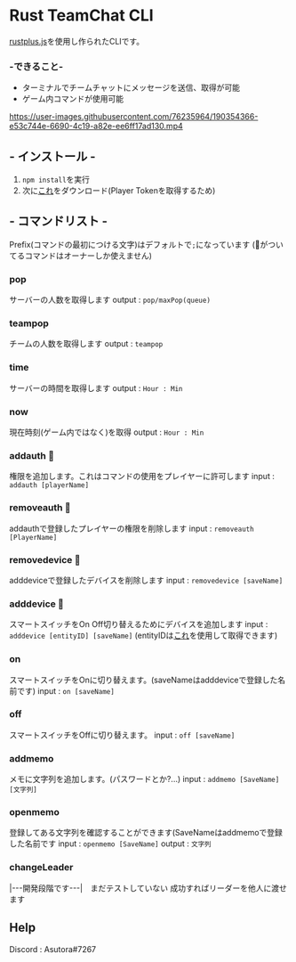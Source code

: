 # Rust TeamChat CLI
[rustplus.js](https://github.com/liamcottle/rustplus.js)を使用し作られたCLIです。
### -できること-
- ターミナルでチームチャットにメッセージを送信、取得が可能
- ゲーム内コマンドが使用可能

https://user-images.githubusercontent.com/76235964/190354366-e53c744e-6690-4c19-a82e-ee6ff17ad130.mp4



## - インストール -
1. ``npm install``を実行
2. 次に[これ](https://github.com/AsutoraGG/getToken)をダウンロード(Player Tokenを取得するため)

## - コマンドリスト -
Prefix(コマンドの最初につける文字)はデフォルトで`;`になっています
(👑がついてるコマンドはオーナーしか使えません)

### pop
サーバーの人数を取得します
output : ``pop/maxPop(queue)`` 

### teampop
チームの人数を取得します
output : ``teampop``

### time 
サーバーの時間を取得します
output : ``Hour : Min``

### now 
現在時刻(ゲーム内ではなく)を取得
output : ``Hour : Min``

### addauth 👑
権限を追加します。これはコマンドの使用をプレイヤーに許可します
input : ``addauth [playerName]``

### removeauth 👑
addauthで登録したプレイヤーの権限を削除します
input : ``removeauth [PlayerName]``

### removedevice 👑
adddeviceで登録したデバイスを削除します
input : ``removedevice [saveName]``

### adddevice 👑
スマートスイッチをOn Off切り替えるためにデバイスを追加します
input : ``adddevice [entityID] [saveName]``
(entityIDは[これ](https://github.com/AsutoraGG/getToken)を使用して取得できます)

### on
スマートスイッチをOnに切り替えます。(saveNameはadddeviceで登録した名前です)
input : ``on [saveName]``

### off
スマートスイッチをOffに切り替えます。
input : ``off [saveName]``

### addmemo
メモに文字列を追加します。(パスワードとか?...)
input : ``addmemo [SaveName] [文字列]``

### openmemo
登録してある文字列を確認することができます(SaveNameはaddmemoで登録した名前です
input : ``openmemo [SaveName]``
output : ``文字列``

### changeLeader
|---開発段階です---|　まだテストしていない
成功すればリーダーを他人に渡せます

## Help
Discord : Asutora#7267
